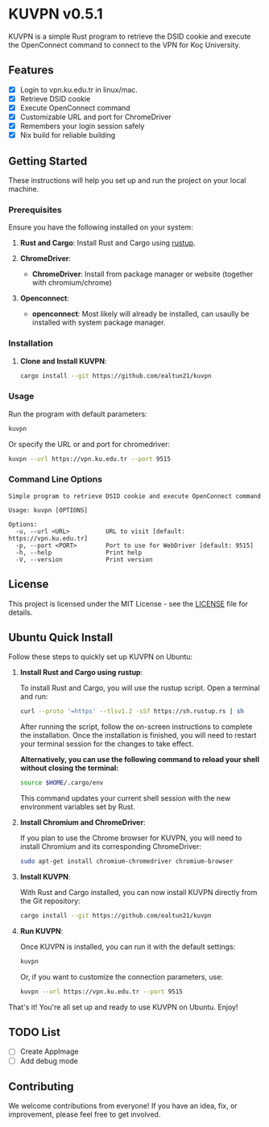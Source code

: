 # KUVPN v0.5.1

KUVPN is a simple Rust program to retrieve the DSID cookie and execute the OpenConnect command to connect to the VPN for Koç University.

## Features

- [x] Login to vpn.ku.edu.tr in linux/mac.
- [x] Retrieve DSID cookie
- [x] Execute OpenConnect command
- [x] Customizable URL and port for ChromeDriver
- [x] Remembers your login session safely
- [x] Nix build for reliable building

## Getting Started

These instructions will help you set up and run the project on your local machine.

### Prerequisites

Ensure you have the following installed on your system:

1. **Rust and Cargo**: Install Rust and Cargo using [rustup](https://rustup.rs/).

2. **ChromeDriver**:
   - **ChromeDriver**: Install from package manager or website (together with chromium/chrome)

3. **Openconnect**:
   - **openconnect**: Most likely will already be installed, can usaully be installed with system package manager.

### Installation

1. **Clone and Install KUVPN**:
    ```bash
    cargo install --git https://github.com/ealtun21/kuvpn
    ```

### Usage

Run the program with default parameters:

```bash
kuvpn
```

Or specify the URL or and port for chromedriver:

```bash
kuvpn --url https://vpn.ku.edu.tr --port 9515
```

### Command Line Options

```
Simple program to retrieve DSID cookie and execute OpenConnect command

Usage: kuvpn [OPTIONS]

Options:
  -u, --url <URL>          URL to visit [default: https://vpn.ku.edu.tr]
  -p, --port <PORT>        Port to use for WebDriver [default: 9515]
  -h, --help               Print help
  -V, --version            Print version
```

## License

This project is licensed under the MIT License - see the [LICENSE](LICENSE) file for details.

## Ubuntu Quick Install

Follow these steps to quickly set up KUVPN on Ubuntu:

1. **Install Rust and Cargo using rustup**:

   To install Rust and Cargo, you will use the rustup script. Open a terminal and run:

   ```bash
   curl --proto '=https' --tlsv1.2 -sSf https://sh.rustup.rs | sh
   ```

   After running the script, follow the on-screen instructions to complete the installation. Once the installation is finished, you will need to restart your terminal session for the changes to take effect.

   **Alternatively, you can use the following command to reload your shell without closing the terminal:**

   ```bash
   source $HOME/.cargo/env
   ```

   This command updates your current shell session with the new environment variables set by Rust.

2. **Install Chromium and ChromeDriver**:

   If you plan to use the Chrome browser for KUVPN, you will need to install Chromium and its corresponding ChromeDriver:

   ```bash
   sudo apt-get install chromium-chromedriver chromium-browser
   ```

3. **Install KUVPN**:

   With Rust and Cargo installed, you can now install KUVPN directly from the Git repository:

   ```bash
   cargo install --git https://github.com/ealtun21/kuvpn
   ```

4. **Run KUVPN**:

   Once KUVPN is installed, you can run it with the default settings:

   ```bash
   kuvpn
   ```

   Or, if you want to customize the connection parameters, use:

   ```bash
   kuvpn --url https://vpn.ku.edu.tr --port 9515
   ```

That's it! You're all set up and ready to use KUVPN on Ubuntu. Enjoy!

## TODO List

- [ ] Create AppImage
- [ ] Add debug mode

## Contributing

We welcome contributions from everyone! If you have an idea, fix, or improvement, please feel free to get involved.
